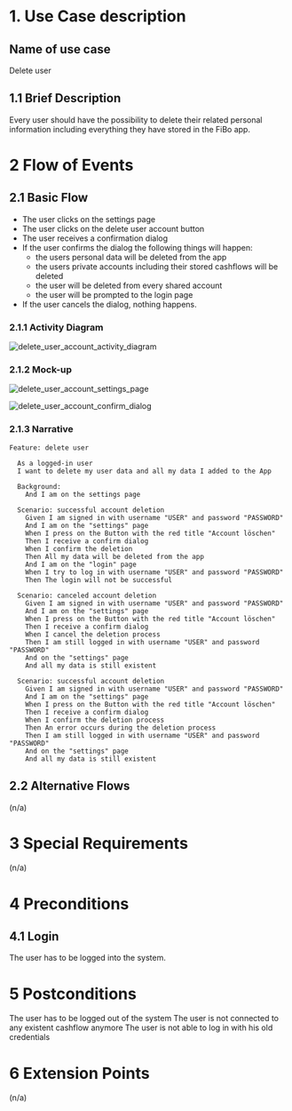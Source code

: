 # 1. Use Case description

## Name of use case

Delete user

## 1.1 Brief Description

Every user should have the possibility to delete their related personal information including everything they have
stored in the FiBo app.

# 2 Flow of Events

## 2.1 Basic Flow

- The user clicks on the settings page
- The user clicks on the delete user account button
- The user receives a confirmation dialog
- If the user confirms the dialog the following things will happen:
  - the users personal data will be deleted from the app
  - the users private accounts including their stored cashflows will be deleted
  - the user will be deleted from every shared account
  - the user will be prompted to the login page
- If the user cancels the dialog, nothing happens.

### 2.1.1 Activity Diagram

![delete_user_account_activity_diagram](./delete_user_account.drawio.svg)

### 2.1.2 Mock-up

![delete_user_account_settings_page](./UC_8_delete_user_account-settings_fragment.png)

![delete_user_account_confirm_dialog](./UC_8_delete_user_account-confirm_dialog.png)

### 2.1.3 Narrative

```gherkin
Feature: delete user

  As a logged-in user
  I want to delete my user data and all my data I added to the App

  Background:
    And I am on the settings page

  Scenario: successful account deletion
    Given I am signed in with username "USER" and password "PASSWORD"
    And I am on the "settings" page
    When I press on the Button with the red title "Account löschen"
    Then I receive a confirm dialog
    When I confirm the deletion
    Then All my data will be deleted from the app
    And I am on the "login" page
    When I try to log in with username "USER" and password "PASSWORD"
    Then The login will not be successful

  Scenario: canceled account deletion
    Given I am signed in with username "USER" and password "PASSWORD"
    And I am on the "settings" page
    When I press on the Button with the red title "Account löschen"
    Then I receive a confirm dialog
    When I cancel the deletion process
    Then I am still logged in with username "USER" and password "PASSWORD"
    And on the "settings" page
    And all my data is still existent

  Scenario: successful account deletion
    Given I am signed in with username "USER" and password "PASSWORD"
    And I am on the "settings" page
    When I press on the Button with the red title "Account löschen"
    Then I receive a confirm dialog
    When I confirm the deletion process
    Then An error occurs during the deletion process
    Then I am still logged in with username "USER" and password "PASSWORD"
    And on the "settings" page
    And all my data is still existent

```

## 2.2 Alternative Flows

(n/a)

# 3 Special Requirements

(n/a)

# 4 Preconditions

## 4.1 Login

The user has to be logged into the system.

# 5 Postconditions

The user has to be logged out of the system
The user is not connected to any existent cashflow anymore
The user is not able to log in with his old credentials

# 6 Extension Points

(n/a)


